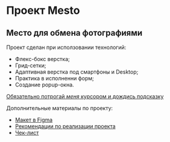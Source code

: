 # **Проект Mesto**
## Место для обмена фотографиями

Проект сделан при исползовании технологий:
* Флекс-бокс верстка;
* Грид-сетки;
* Адаптивная верстка под смартфоны и Desktop;
* Практика в исполненни форм;
* Создание popup-окна.


[Обязательно потрогай _меня_ курсором и дождись подсказку](https://cliknik.github.io/mesto-project/ "Я ссылка на GitHub Pages проекта")


Дополнительные материалы по проекту:
* [Макет в Figma](https://www.figma.com/file/2cn9N9jSkmxD84oJik7xL7/JavaScript.-Sprint-4?node-id=0%3A1)
* [Рекомендации по реализации проекта](https://code.s3.yandex.net/web-plus/static/second-month/mesto-project/index.html)
* [Чек-лист](https://code.s3.yandex.net/web-developer/checklists-pdf/web-plus/checklist-3.pdf)
